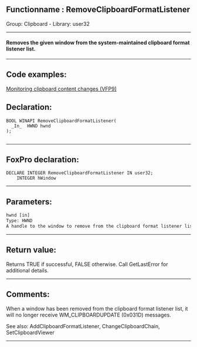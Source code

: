 <link rel="stylesheet" type="text/css" href="../../css/win32api.css">  
<link rel="stylesheet" href="https://cdnjs.cloudflare.com/ajax/libs/font-awesome/4.7.0/css/font-awesome.min.css">

## Functionname : RemoveClipboardFormatListener
Group: Clipboard - Library: user32    
***  


#### Removes the given window from the system-maintained clipboard format listener list.
***  


## Code examples:
[Monitoring clipboard content changes (VFP9)](../../samples/sample_601.md)  

## Declaration:
```foxpro  
BOOL WINAPI RemoveClipboardFormatListener(
  _In_  HWND hwnd
);
  
```  
***  


## FoxPro declaration:
```foxpro  
DECLARE INTEGER RemoveClipboardFormatListener IN user32;
	INTEGER hWindow  
```  
***  


## Parameters:
```txt  
hwnd [in]
Type: HWND
A handle to the window to remove from the clipboard format listener list.  
```  
***  


## Return value:
Returns TRUE if successful, FALSE otherwise. Call GetLastError for additional details.  
***  


## Comments:
When a window has been removed from the clipboard format listener list, it will no longer receive WM_CLIPBOARDUPDATE (0x031D) messages.  
  
See also: AddClipboardFormatListener, ChangeClipboardChain, SetClipboardViewer   
  
***  

